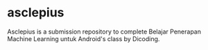 # asclepius
Asclepius is a submission repository to complete Belajar Penerapan Machine Learning untuk Android's class by Dicoding.
